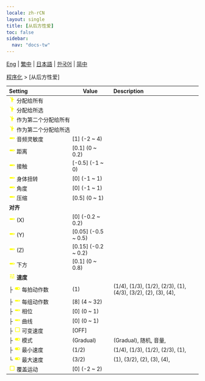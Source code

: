 ```yaml
---
locale: zh-rCN
layout: single
title: [从后方性爱]
toc: false
sidebar:
  nav: "docs-tw"
---
```

[Eng](/dancexr/menu/2025.4/motion/sex_from_behind) | [繁中](/tw/dancexr/menu/2025.4/motion/sex_from_behind) | [日本語](/jp/dancexr/menu/2025.4/motion/sex_from_behind) | [한국어](/kr/dancexr/menu/2025.4/motion/sex_from_behind) | [简中](/zh/dancexr/menu/2025.4/motion/sex_from_behind)

[程序化](../menu#程序化) > [从后方性爱]



| Setting | Value | Description |
| :--- | --- | :--- |
|<nobr><img src="/images/icon/ic_motion.png" alt="motion icon"/> 分配给所有</nobr>|| 
|<nobr><img src="/images/icon/ic_motion.png" alt="motion icon"/> 分配给所选</nobr>|| 
|<nobr><img src="/images/icon/ic_motion.png" alt="motion icon"/> 作为第二个分配给所有</nobr>|| 
|<nobr><img src="/images/icon/ic_motion.png" alt="motion icon"/> 作为第二个分配给所选</nobr>|| 
|<nobr><img src="/images/icon/ic_slider.png" alt="slider icon"/> 音频灵敏度</nobr>| [1] (-2 ~ 4) | 
|<nobr><img src="/images/icon/ic_slider.png" alt="slider icon"/> 距离</nobr>| [0.1] (0 ~ 0.2) | 
|<nobr><img src="/images/icon/ic_slider.png" alt="slider icon"/> 接触</nobr>| [-0.5] (-1 ~ 0) | 
|<nobr><img src="/images/icon/ic_slider.png" alt="slider icon"/> 身体扭转</nobr>| [0] (-1 ~ 1) | 
|<nobr><img src="/images/icon/ic_slider.png" alt="slider icon"/> 角度</nobr>| [0] (-1 ~ 1) | 
|<nobr><img src="/images/icon/ic_slider.png" alt="slider icon"/> 压缩</nobr>| [0.5] (0 ~ 1) | 
|<nobr> <b>对齐</b></nobr>|| 
|<nobr><img src="/images/icon/ic_slider.png" alt="slider icon"/> (X)</nobr>| [0] (-0.2 ~ 0.2) | 
|<nobr><img src="/images/icon/ic_slider.png" alt="slider icon"/> (Y)</nobr>| [0.05] (-0.5 ~ 0.5) | 
|<nobr><img src="/images/icon/ic_slider.png" alt="slider icon"/> (Z)</nobr>| [0.15] (-0.2 ~ 0.2) | 
|<nobr><img src="/images/icon/ic_slider.png" alt="slider icon"/> 下方</nobr>| [0.1] (0 ~ 0.8) | 
|<nobr><img src="/images/icon/ic_tune.png" alt="tune icon"/> <b>速度</b></nobr>| | 
|<nobr>├&nbsp;<img src="/images/icon/ic_toggle_on.png" alt="toggle on icon"/> 每拍动作数</nobr>| (1) | (1/4), (1/3), (1/2), (2/3), (1), (4/3), (3/2), (2), (3), (4), 
|<nobr>├&nbsp;<img src="/images/icon/ic_slider.png" alt="slider icon"/> 每组动作数</nobr>| [8] (4 ~ 32) | 
|<nobr>├&nbsp;<img src="/images/icon/ic_slider.png" alt="slider icon"/> 相位</nobr>| [0] (0 ~ 1) | 
|<nobr>├&nbsp;<img src="/images/icon/ic_slider.png" alt="slider icon"/> 曲线</nobr>| [0] (0 ~ 1) | 
|<nobr>├&nbsp;<img src="/images/icon/ic_check_off.png" alt="check off icon"/> 可变速度</nobr>| [OFF] | 
|<nobr>├&nbsp;<img src="/images/icon/ic_toggle_on.png" alt="toggle on icon"/> 模式</nobr>| (Gradual) | (Gradual), 随机, 音量, 
|<nobr>├&nbsp;<img src="/images/icon/ic_toggle_on.png" alt="toggle on icon"/> 最小速度</nobr>| (1/2) | (1/4), (1/3), (1/2), (2/3), (1), 
|<nobr>└&nbsp;<img src="/images/icon/ic_toggle_on.png" alt="toggle on icon"/> 最大速度</nobr>| (3/2) | (1), (3/2), (2), (3), (4), 
|<nobr><img src="/images/icon/ic_check_off.png" alt="check off icon"/> 覆盖运动</nobr>| [0] (-2 ~ 2) | 
